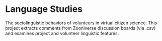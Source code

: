 # Language Studies

The sociolinguistic behaviors of volunteers in virtual citizen science. This project extracts comments from Zooniverse discussion boards (via .csv) and examines project and volunteer linguistic features.

